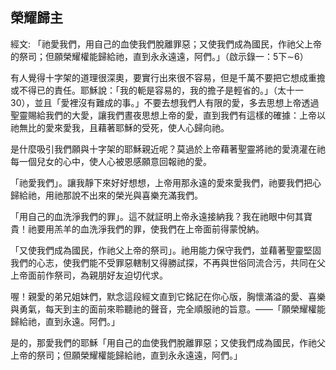 ## 榮耀歸主 ##

經文: 「祂愛我們，用自己的血使我們脫離罪惡；又使我們成為國民，作祂父上帝的祭司；但願榮耀權能歸給祂，直到永永遠遠，阿們。」（啟示錄一：5下∼6）



有人覺得十字架的道理很深奧，要實行出來很不容易，但是千萬不要把它想成重擔或不得已的責任。耶穌說：「我的軛是容易的，我的擔子是輕省的。」（太十一30），並且「愛裡沒有難成的事。」不要去想我們人有限的愛，多去思想上帝透過聖靈賜給我們的大愛，讓我們晝夜思想上帝的愛，直到我們有這樣的確據：上帝以祂無比的愛來愛我，且藉著耶穌的受死，使人心歸向祂。

是什麼吸引我們願與十字架的耶穌親近呢？莫過於上帝藉著聖靈將祂的愛澆灌在祂每一個兒女的心中，使人心被恩感願意回報祂的愛。

「祂愛我們」。讓我靜下來好好想想，上帝用那永遠的愛來愛我們，祂要我們把心歸給祂，用祂那說不出來的榮光與喜樂充滿我們。

「用自己的血洗淨我們的罪」。這不就証明上帝永遠接納我？我在祂眼中何其寶貴！祂要用羔羊的血洗淨我們的罪，使我們在上帝面前得蒙悅納。

「又使我們成為國民，作祂父上帝的祭司」。祂用能力保守我們，並藉著聖靈堅固我們的心志，使我們能不受罪惡轄制又得勝試探，不再與世俗同流合污，共同在父上帝面前作祭司，為親朋好友迫切代求。

喔！親愛的弟兄姐妹們，默念這段經文直到它銘記在你心版，胸懷滿溢的愛、喜樂與勇氣，每天到主的面前來聆聽祂的聲音，完全順服祂的旨意。——「願榮耀權能歸給祂，直到永遠。阿們。」

是的，那愛我們的耶穌「用自己的血使我們脫離罪惡；又使我們成為國民，作祂父上帝的祭司；但願榮耀權能歸給祂，直到永永遠遠，阿們。」